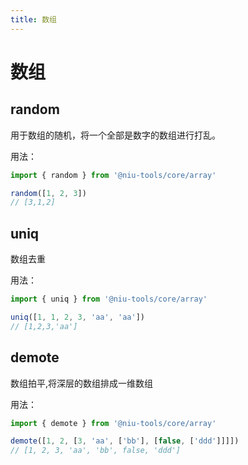 ```yaml
---
title: 数组
---
```


# 数组

## random

用于数组的随机，将一个全部是数字的数组进行打乱。

用法：

```js
import { random } from '@niu-tools/core/array'

random([1, 2, 3])
// [3,1,2]
```

<!--code:random:code-->

## uniq

数组去重

用法：

```js
import { uniq } from '@niu-tools/core/array'

uniq([1, 1, 2, 3, 'aa', 'aa'])
// [1,2,3,'aa']
```

<!--code:uniq:code-->

## demote

数组拍平,将深层的数组排成一维数组

用法：

```js
import { demote } from '@niu-tools/core/array'

demote([1, 2, [3, 'aa', ['bb'], [false, ['ddd']]]])
// [1, 2, 3, 'aa', 'bb', false, 'ddd']
```

<!--code:demote:code-->

